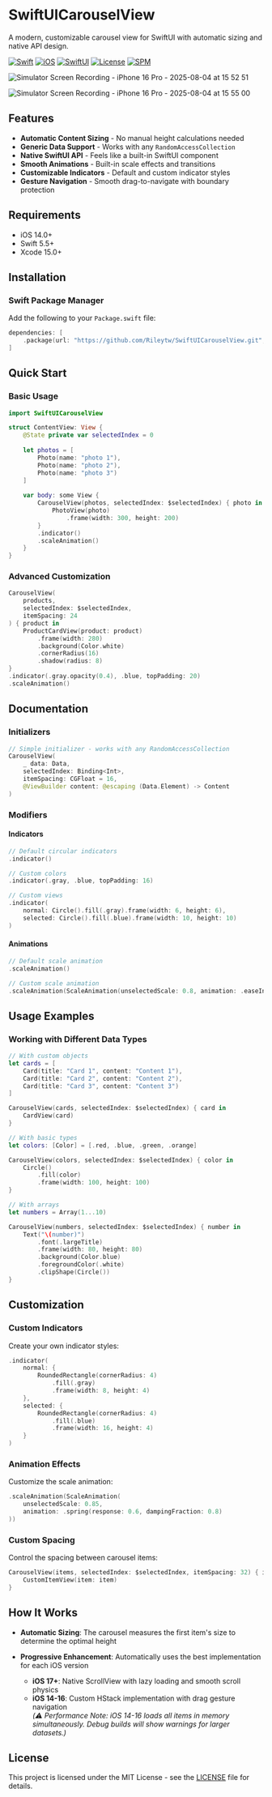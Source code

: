 # SwiftUICarouselView

A modern, customizable carousel view for SwiftUI with automatic sizing and native API design.

[![Swift](https://img.shields.io/badge/Swift-5.5+-orange.svg)](https://swift.org)
[![iOS](https://img.shields.io/badge/iOS-14.0+-blue.svg)](https://developer.apple.com/ios/)
[![SwiftUI](https://img.shields.io/badge/SwiftUI-2.0+-green.svg)](https://developer.apple.com/xcode/swiftui/)
[![License](https://img.shields.io/badge/License-MIT-yellow.svg)](LICENSE)
[![SPM](https://img.shields.io/badge/SPM-Compatible-brightgreen.svg)](https://swift.org/package-manager/)


![Simulator Screen Recording - iPhone 16 Pro - 2025-08-04 at 15 52 51](https://github.com/user-attachments/assets/81076351-776e-4bfa-92fd-c35616ba8896)

![Simulator Screen Recording - iPhone 16 Pro - 2025-08-04 at 15 55 00](https://github.com/user-attachments/assets/e9dbcd46-b915-4d47-9e81-75c0adc578b2)

## Features

- **Automatic Content Sizing** - No manual height calculations needed
- **Generic Data Support** - Works with any `RandomAccessCollection`
- **Native SwiftUI API** - Feels like a built-in SwiftUI component
- **Smooth Animations** - Built-in scale effects and transitions
- **Customizable Indicators** - Default and custom indicator styles
- **Gesture Navigation** - Smooth drag-to-navigate with boundary protection

## Requirements

- iOS 14.0+
- Swift 5.5+
- Xcode 15.0+

## Installation

### Swift Package Manager

Add the following to your `Package.swift` file:

```swift
dependencies: [
    .package(url: "https://github.com/Rileytw/SwiftUICarouselView.git", from: "0.1.0")
]
```

## Quick Start

### Basic Usage

```swift
import SwiftUICarouselView

struct ContentView: View {
    @State private var selectedIndex = 0
    
    let photos = [
        Photo(name: "photo 1"),
        Photo(name: "photo 2"),
        Photo(name: "photo 3")
    ]
    
    var body: some View {
        CarouselView(photos, selectedIndex: $selectedIndex) { photo in
            PhotoView(photo)
                .frame(width: 300, height: 200)
        }
        .indicator()
        .scaleAnimation()
    }
}
```

### Advanced Customization

```swift
CarouselView(
    products,
    selectedIndex: $selectedIndex,
    itemSpacing: 24
) { product in
    ProductCardView(product: product)
        .frame(width: 280)
        .background(Color.white)
        .cornerRadius(16)
        .shadow(radius: 8)
}
.indicator(.gray.opacity(0.4), .blue, topPadding: 20)
.scaleAnimation()
```

## Documentation

### Initializers
```swift
// Simple initializer - works with any RandomAccessCollection
CarouselView(
    _ data: Data,
    selectedIndex: Binding<Int>,
    itemSpacing: CGFloat = 16,
    @ViewBuilder content: @escaping (Data.Element) -> Content
)
```

### Modifiers

#### Indicators
```swift
// Default circular indicators
.indicator()

// Custom colors
.indicator(.gray, .blue, topPadding: 16)

// Custom views
.indicator(
    normal: Circle().fill(.gray).frame(width: 6, height: 6),
    selected: Circle().fill(.blue).frame(width: 10, height: 10)
)
```

#### Animations
```swift
// Default scale animation
.scaleAnimation()

// Custom scale animation
.scaleAnimation(ScaleAnimation(unselectedScale: 0.8, animation: .easeInOut))
```

## Usage Examples

### Working with Different Data Types

```swift
// With custom objects
let cards = [
    Card(title: "Card 1", content: "Content 1"),
    Card(title: "Card 2", content: "Content 2"),
    Card(title: "Card 3", content: "Content 3")
]

CarouselView(cards, selectedIndex: $selectedIndex) { card in
    CardView(card)
}

// With basic types
let colors: [Color] = [.red, .blue, .green, .orange]

CarouselView(colors, selectedIndex: $selectedIndex) { color in
    Circle()
        .fill(color)
        .frame(width: 100, height: 100)
}

// With arrays
let numbers = Array(1...10)

CarouselView(numbers, selectedIndex: $selectedIndex) { number in
    Text("\(number)")
        .font(.largeTitle)
        .frame(width: 80, height: 80)
        .background(Color.blue)
        .foregroundColor(.white)
        .clipShape(Circle())
}
```

## Customization

### Custom Indicators

Create your own indicator styles:

```swift
.indicator(
    normal: {
        RoundedRectangle(cornerRadius: 4)
            .fill(.gray)
            .frame(width: 8, height: 4)
    },
    selected: {
        RoundedRectangle(cornerRadius: 4)
            .fill(.blue)
            .frame(width: 16, height: 4)
    }
)
```

### Animation Effects

Customize the scale animation:

```swift
.scaleAnimation(ScaleAnimation(
    unselectedScale: 0.85,
    animation: .spring(response: 0.6, dampingFraction: 0.8)
))
```

### Custom Spacing

Control the spacing between carousel items:

```swift
CarouselView(items, selectedIndex: $selectedIndex, itemSpacing: 32) { item in
    CustomItemView(item: item)
}
```

## How It Works

- **Automatic Sizing**: The carousel measures the first item's size to determine the optimal height


- **Progressive Enhancement**: Automatically uses the best implementation for each iOS version
  - **iOS 17+**: Native ScrollView with lazy loading and smooth scroll physics
  - **iOS 14-16**: Custom HStack implementation with drag gesture navigation  
    *(⚠️ Performance Note: iOS 14-16 loads all items in memory simultaneously. Debug builds will show warnings for larger datasets.)*

## License

This project is licensed under the MIT License - see the [LICENSE](LICENSE) file for details.

